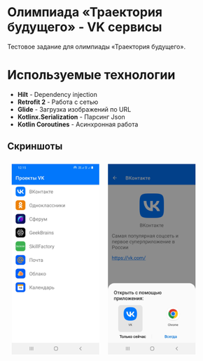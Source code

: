 # Олимпиада «Траектория будущего» - VK сервисы
Тестовое задание для олимпиады «Траектория будущего».
# Используемые технологии
- **Hilt** - Dependency injection
- **Retrofit 2** - Работа с сетью
- **Glide** - Загрузка изображений по URL
- **Kotlinx.Serialization** - Парсинг Json
- **Kotlin Coroutines** - Асинхронная работа
## Скриншоты

[<img src="/screenshots/ServicesScreen.jpg" align="left"
width="200"
    hspace="10" vspace="10">](/readme/Wallabag%20Reading%20List.png)
[<img src="/screenshots/ServiceDetailsScreen.jpg" align="center"
width="200"
    hspace="10" vspace="10">](/readme/Wallabag%20Article%20View.png)
